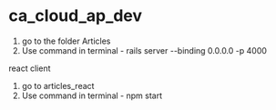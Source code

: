 # ca_cloud_ap_dev

1. go to the folder Articles
2. Use command in terminal - rails server --binding 0.0.0.0 -p 4000

react client
1. go to articles_react
2. Use command in terminal - npm start
